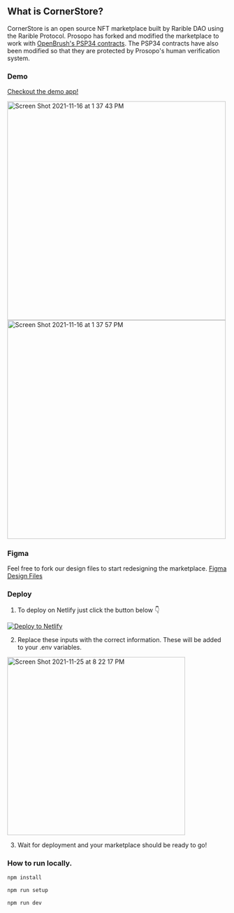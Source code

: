 ## What is CornerStore?

CornerStore is an open source NFT marketplace built by Rarible DAO using the Rarible Protocol. Prosopo has forked and modified the marketplace to work with [OpenBrush's PSP34 contracts](https://github.com/Supercolony-net/openbrush-contracts/tree/main/examples/psp34). The PSP34 contracts have also been modified so that they are protected by Prosopo's human verification system.

### Demo

[Checkout the demo app!](https://naughty-easley-e107df.netlify.app/)

<img width="500" alt="Screen Shot 2021-11-16 at 1 37 43 PM" src="https://user-images.githubusercontent.com/24348787/142053850-fb9494c3-66fa-4833-b2c7-87a121f4cdee.png">
<img width="500" alt="Screen Shot 2021-11-16 at 1 37 57 PM" src="https://user-images.githubusercontent.com/24348787/142053834-311a610b-cd35-414a-93c8-b4815b639d10.png">

### Figma 

Feel free to fork our design files to start redesigning the marketplace.
[Figma Design Files](https://www.figma.com/file/USlp6KamaA2H7wWPgfgi2i/Rarible?node-id=834%3A4572)

### Deploy

1. To deploy on Netlify just click the button below 👇

[![Deploy to Netlify](https://www.netlify.com/img/deploy/button.svg)](https://app.netlify.com/start/deploy?repository=https://github.com/Screensaver-world/RaribleProtocol-Interface)

2. Replace these inputs with the correct information. These will be added to your .env variables. 
    
<img width="407" alt="Screen Shot 2021-11-25 at 8 22 17 PM" src="https://user-images.githubusercontent.com/24348787/143517507-4ea99dac-3826-477f-bd07-9f0cfe24bd00.png">
    
3. Wait for deployment and your marketplace should be ready to go!

### How to run locally.

```bash
npm install

npm run setup

npm run dev
```
